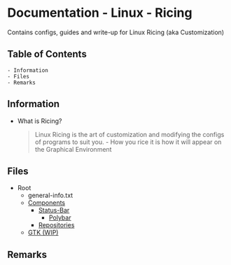 # Documentation - Linux - Ricing

Contains configs, guides and write-up for Linux Ricing (aka Customization)

## Table of Contents
	- Information
	- Files
	- Remarks

## Information

- What is Ricing?
	> Linux Ricing is the art of customization and modifying the configs of programs to suit you.
		- How you rice it is how it will appear on the Graphical Environment

## Files
- Root
	- general-info.txt
	- [Components](Components)
		- [Status-Bar](Components/Status-Bar)
			- [Polybar](Components/Status-Bar/polybar.txt)
		- [Repositories](Repositories)
	- [GTK (WIP)](GTK)

## Remarks

